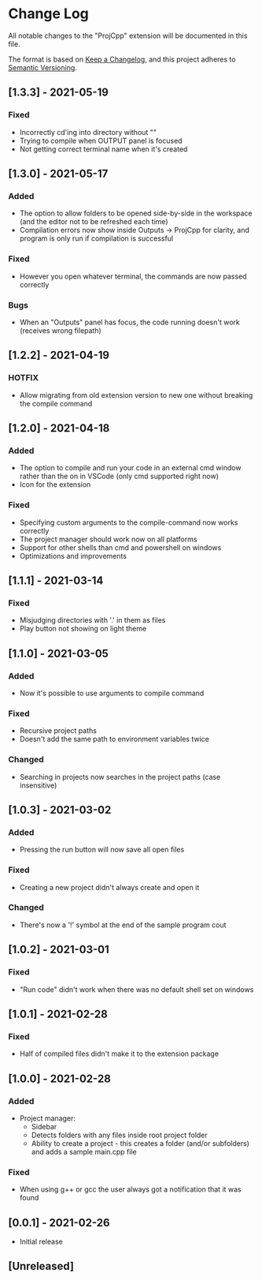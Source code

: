 # Change Log

All notable changes to the "ProjCpp" extension will be documented in this file.

The format is based on [Keep a Changelog](https://keepachangelog.com/en/1.0.0/),
and this project adheres to [Semantic Versioning](https://semver.org/spec/v2.0.0.html).

## [1.3.3] - 2021-05-19
### Fixed
- Incorrectly cd'ing into directory without ""
- Trying to compile when OUTPUT panel is focused
- Not getting correct terminal name when it's created

## [1.3.0] - 2021-05-17
### Added
- The option to allow folders to be opened side-by-side in the workspace (and the editor not to be refreshed each time)
- Compilation errors now show inside Outputs -> ProjCpp for clarity, and program is only run if compilation is successful

### Fixed
- However you open whatever terminal, the commands are now passed correctly

### Bugs
- When an "Outputs" panel has focus, the code running doesn't work (receives wrong filepath) 

## [1.2.2] - 2021-04-19
### HOTFIX
- Allow migrating from old extension version to new one without breaking the compile command

## [1.2.0] - 2021-04-18
### Added
- The option to compile and run your code in an external cmd window rather than the on in VSCode (only cmd supported right now)
- Icon for the extension

### Fixed
- Specifying custom arguments to the compile-command now works correctly
- The project manager should work now on all platforms
- Support for other shells than cmd and powershell on windows
- Optimizations and improvements

## [1.1.1] - 2021-03-14
### Fixed
- Misjudging directories with '.' in them as files
- Play button not showing on light theme

## [1.1.0] - 2021-03-05
### Added
- Now it's possible to use arguments to compile command

### Fixed
- Recursive project paths
- Doesn't add the same path to environment variables twice

### Changed
- Searching in projects now searches in the project paths (case insensitive)

## [1.0.3] - 2021-03-02
### Added
- Pressing the run button will now save all open files

### Fixed
- Creating a new project didn't always create and open it

### Changed
- There's now a '!' symbol at the end of the sample program cout

## [1.0.2] - 2021-03-01
### Fixed
- "Run code" didn't work when there was no default shell set on windows

## [1.0.1] - 2021-02-28
### Fixed
- Half of compiled files didn't make it to the extension package

## [1.0.0] - 2021-02-28
### Added
- Project manager:
    - Sidebar
    - Detects folders with any files inside root project folder
    - Ability to create a project - this creates a folder (and/or subfolders) and adds a sample main.cpp file
### Fixed
- When using g++ or gcc the user always got a notification that it was found

## [0.0.1] - 2021-02-26
- Initial release

## [Unreleased]
